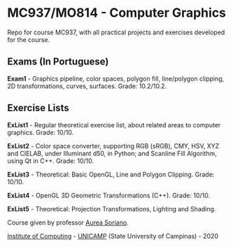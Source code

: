 MC937/MO814 - Computer Graphics
===============================

Repo for course MC937, with all practical projects and exercises developed for the course.

Exams (In Portuguese)
---------------------
**Exam1** - Graphics pipeline, color spaces, polygon fill, line/polygon clipping, 2D transformations, curves, surfaces. Grade: 10.2/10.2.

Exercise Lists
--------------
**ExList1** - Regular theoretical exercise list, about related areas to computer graphics. Grade: 10/10.

**ExList2** - Color space converter, supporting RGB (sRGB), CMY, HSV, XYZ and CIELAB, under Illuminant d50, in Python; and Scanline Fill Algorithm, using Qt in C++. Grade: 10/10.

**ExList3** - Theoretical: Basic OpenGL, Line and Polygon Clipping. Grade: 10/10.

**ExList4** - OpenGL 3D Geometric Transformations (C++). Grade: 10/10.

**ExList5** - Theoretical: Projection Transformations, Lighting and Shading.

Course given by professor [Aurea Soriano](http://www.recod.ic.unicamp.br/~aurea.soriano/index.html).

[Institute of Computing](http://ic.unicamp.br/en) - [UNICAMP](http://www.unicamp.br/unicamp/) (State University of Campinas) - 2020
